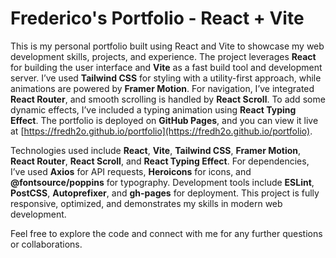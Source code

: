 # Frederico's Portfolio - React + Vite

This is my personal portfolio built using React and Vite to showcase my web development skills, projects, and experience. The project leverages **React** for building the user interface and **Vite** as a fast build tool and development server. I’ve used **Tailwind CSS** for styling with a utility-first approach, while animations are powered by **Framer Motion**. For navigation, I’ve integrated **React Router**, and smooth scrolling is handled by **React Scroll**. To add some dynamic effects, I’ve included a typing animation using **React Typing Effect**. The portfolio is deployed on **GitHub Pages**, and you can view it live at [https://fredh2o.github.io/portfolio](https://fredh2o.github.io/portfolio).

Technologies used include **React**, **Vite**, **Tailwind CSS**, **Framer Motion**, **React Router**, **React Scroll**, and **React Typing Effect**. For dependencies, I’ve used **Axios** for API requests, **Heroicons** for icons, and **@fontsource/poppins** for typography. Development tools include **ESLint**, **PostCSS**, **Autoprefixer**, and **gh-pages** for deployment. This project is fully responsive, optimized, and demonstrates my skills in modern web development.

Feel free to explore the code and connect with me for any further questions or collaborations.
